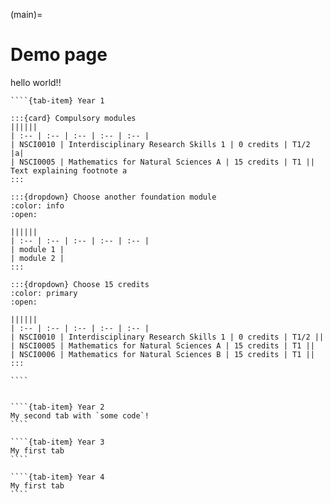 (main)=
# Demo page

hello world!!

`````{tab-set}
````{tab-item} Year 1

:::{card} Compulsory modules
||||||
| :-- | :-- | :-- | :-- | :-- |
| NSCI0010 | Interdisciplinary Research Skills 1 | 0 credits | T1/2 |a|
| NSCI0005 | Mathematics for Natural Sciences A | 15 credits | T1 ||
Text explaining footnote a
:::

:::{dropdown} Choose another foundation module
:color: info
:open:

||||||
| :-- | :-- | :-- | :-- | :-- |
| module 1 |
| module 2 |
:::

:::{dropdown} Choose 15 credits
:color: primary
:open:

||||||
| :-- | :-- | :-- | :-- | :-- |
| NSCI0010 | Interdisciplinary Research Skills 1 | 0 credits | T1/2 ||
| NSCI0005 | Mathematics for Natural Sciences A | 15 credits | T1 ||
| NSCI0006 | Mathematics for Natural Sciences B | 15 credits | T1 ||
:::

````


````{tab-item} Year 2
My second tab with `some code`!
````

````{tab-item} Year 3
My first tab
````

````{tab-item} Year 4
My first tab
````

`````
